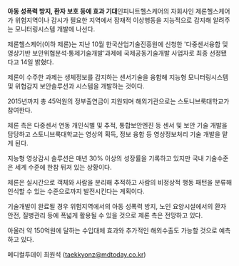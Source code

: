 **아동 성폭력 방지, 환자 보호 등에 효과 기대**인피니트헬스케어의 자회사인 제론헬스케어가 위험지역이나 감시가 필요한 지역에서 잠재적 이상행동을 지능적으로 감지해 알려주는 모니터링시스템 개발에 나선다.  
  
제론헬스케어(이하 제론)는 지난 10월 한국산업기술진흥원에 신청한 '다중센서융합 및 영상기반 보안위협분석·통제기술개발'과제에 국제공동기술개발 사업자로 최종 선정됐다고 14일 밝혔다.  
  
제론이 수주한 과제는 생체정보를 감지하는 센서기술을 융합해 지능형 모니터링시스템 및 위협감지 보안솔루션과 시스템을 개발하는 것이다.  
  
2015년까지 총 45억원의 정부출연금이 지원되며 해외기관으로는 스토니브룩대학교가 참여한다.  
  
제론 측은 다중센서 연동 개인식별 및 추적, 통합보안엔진 등 센서 및 보안 기술 개발을 담당하고 스토니브룩대학교는 영상의 획득, 정보 융합 등 영상정보처리 기술 개발을 맡게 된다.  
  

지능형 영상감시 솔루션은 매년 30% 이상의 성장률을 기록하고 있지만 국내 기술수준은 세계 수준에 한참 뒤져 있는 상황이다.  
  
제론은 실시간으로 객체와 사람을 분리해 추적하고 사람의 비정상적 행동 패턴을 분류해 인식할 수 있는 수준으로까지 발전시킨다는 계획이다.  
  
기술개발이 완료될 경우 위험지역에서의 아동 성폭력 방지, 노인 요양시설에서의 환자 안전, 질병관리 등에 폭넓게 활용될 수 있을 것으로 제론 측은 전망하고 있다.  
  
아울러 약 150억원에 달하는 수입대체 효과와 추가적인 해외수출도 가능할 것으로 예측하고 있다.

메디컬투데이 최원석 (taekkyonz@mdtoday.co.kr)